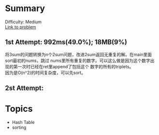 # Summary
Difficulty: Medium<br/>
[Link to problem](https://leetcode.com/problems/3sum/)<br/>
## 1st Attempt: 992ms(49.0%); 18MB(9%)<br/>
将3sum的问题转换为n个2sum问题，改进2sum返回无重复的解。在main里面sort最初的nums，跳过
nums里所有重复的数字。可以这么做是因为这个数字出现的第一次时已经在ret里append了包括这个
数字的所有的triplets。<br/>
因为是O(n^2)的时间复杂度，可以先sort。</br>
## 2st Attempt:
# Topics
- Hash Table
- sorting
